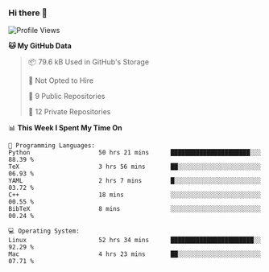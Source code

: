 ### Hi there 👋

<!--
**huayuan4396/huayuan4396** is a ✨ _special_ ✨ repository because its `README.md` (this file) appears on your GitHub profile.

Here are some ideas to get you started:

- 🔭 I’m currently working on ...
- 🌱 I’m currently learning ...
- 👯 I’m looking to collaborate on ...
- 🤔 I’m looking for help with ...
- 💬 Ask me about ...
- 📫 How to reach me: ...
- 😄 Pronouns: ...
- ⚡ Fun fact: ...
-->

<!--START_SECTION:waka-->
![Profile Views](http://img.shields.io/badge/Profile%20Views-2-blue)

**🐱 My GitHub Data** 

> 📦 79.6 kB Used in GitHub's Storage 
 > 
> 🚫 Not Opted to Hire
 > 
> 📜 9 Public Repositories 
 > 
> 🔑 12 Private Repositories 
 > 
📊 **This Week I Spent My Time On** 

```text
💬 Programming Languages: 
Python                   50 hrs 21 mins      ██████████████████████░░░   88.39 % 
TeX                      3 hrs 56 mins       ██░░░░░░░░░░░░░░░░░░░░░░░   06.93 % 
YAML                     2 hrs 7 mins        █░░░░░░░░░░░░░░░░░░░░░░░░   03.72 % 
C++                      18 mins             ░░░░░░░░░░░░░░░░░░░░░░░░░   00.55 % 
BibTeX                   8 mins              ░░░░░░░░░░░░░░░░░░░░░░░░░   00.24 % 

💻 Operating System: 
Linux                    52 hrs 34 mins      ███████████████████████░░   92.29 % 
Mac                      4 hrs 23 mins       ██░░░░░░░░░░░░░░░░░░░░░░░   07.71 % 
```


<!--END_SECTION:waka-->
